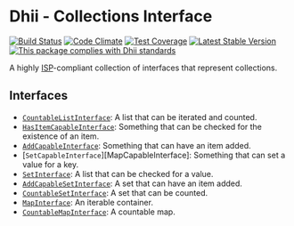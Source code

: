 # Dhii - Collections Interface

[![Build Status](https://travis-ci.org/Dhii/collections-interface.svg?branch=develop)](https://travis-ci.org/Dhii/collections-interface)
[![Code Climate](https://codeclimate.com/github/Dhii/collections-interface/badges/gpa.svg)](https://codeclimate.com/github/Dhii/collections-interface)
[![Test Coverage](https://codeclimate.com/github/Dhii/collections-interface/badges/coverage.svg)](https://codeclimate.com/github/Dhii/collections-interface/coverage)
[![Latest Stable Version](https://poser.pugx.org/dhii/collections-interface/version)](https://packagist.org/packages/dhii/collections-interface)
[![This package complies with Dhii standards](https://img.shields.io/badge/Dhii-Compliant-green.svg?style=flat-square)][Dhii]

A highly [ISP][ISP]-compliant collection of interfaces that represent collections.

## Interfaces
- [`CountableListInterface`][CountableListInterface]: A list that can be iterated and counted.
- [`HasItemCapableInterface`][HasItemCapableInterface]: Something that can be checked for the existence of an item.
- [`AddCapableInterface`][AddCapableInterface]: Something that can have an item added.
- [`SetCapableInterface`][MapCapableInterface]: Something that can set a value for a key.
- [`SetInterface`][SetInterface]: A list that can be checked for a value.
- [`AddCapableSetInterface`][AddCapableSetInterface]: A set that can have an item added.
- [`CountableSetInterface`][CountableSetInterface]: A set that can be counted.
- [`MapInterface`][MapInterface]: An iterable container.
- [`CountableMapInterface`][CountableMapInterface]: A countable map.

[Dhii]: https://github.com/Dhii/dhii
[ISP]: https://en.wikipedia.org/wiki/Interface_segregation_principle

[CountableListInterface]:                           src/CountableListInterface.php
[SetInterface]:                                     src/SetInterface.php
[CountableSetInterface]:                            src/CountableSetInterface.php
[MapInterface]:                                     src/MapInterface.php
[CountableMapInterface]:                            src/CountableMapInterface.php
[AddCapableInterface]:                              src/AddCapableInterface.php
[HasItemCapableInterface]:                          src/HasItemCapableInterface.php
[AddCapableSetInterface]:                           src/AddCapableSetInterface.php
[SetCapableInterface]:                              src/SetCapableInterface.php
